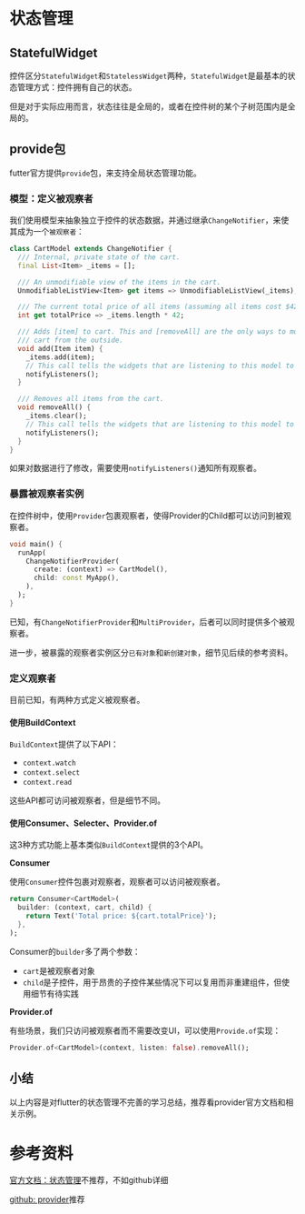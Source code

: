 # 状态管理

## StatefulWidget

控件区分`StatefulWidget`和`StatelessWidget`两种，`StatefulWidget`是最基本的状态管理方式：控件拥有自己的状态。

但是对于实际应用而言，状态往往是全局的，或者在控件树的某个子树范围内是全局的。
  
## provide包

futter官方提供`provide`包，来支持全局状态管理功能。

### 模型：定义被观察者

我们使用模型来抽象独立于控件的状态数据，并通过继承`ChangeNotifier`，来使其成为一个`被观察者`：

```dart
class CartModel extends ChangeNotifier {
  /// Internal, private state of the cart.
  final List<Item> _items = [];

  /// An unmodifiable view of the items in the cart.
  UnmodifiableListView<Item> get items => UnmodifiableListView(_items);

  /// The current total price of all items (assuming all items cost $42).
  int get totalPrice => _items.length * 42;

  /// Adds [item] to cart. This and [removeAll] are the only ways to modify the
  /// cart from the outside.
  void add(Item item) {
    _items.add(item);
    // This call tells the widgets that are listening to this model to rebuild.
    notifyListeners();
  }

  /// Removes all items from the cart.
  void removeAll() {
    _items.clear();
    // This call tells the widgets that are listening to this model to rebuild.
    notifyListeners();
  }
}
```

如果对数据进行了修改，需要使用`notifyListeners()`通知所有观察者。

### 暴露被观察者实例

在控件树中，使用`Provider`包裹观察者，使得Provider的Child都可以访问到被观察者。

```dart
void main() {
  runApp(
    ChangeNotifierProvider(
      create: (context) => CartModel(),
      child: const MyApp(),
    ),
  );
}
```

已知，有`ChangeNotifierProvider`和`MultiProvider`，后者可以同时提供多个被观察者。

进一步，被暴露的观察者实例区分`已有对象`和`新创建对象`，细节见后续的参考资料。

### 定义观察者

目前已知，有两种方式定义被观察者。

#### 使用BuildContext

`BuildContext`提供了以下API：

- `context.watch`
- `context.select`
- `context.read`

这些API都可访问被观察者，但是细节不同。
#### 使用Consumer、Selecter、Provider.of

这3种方式功能上基本类似`BuildContext`提供的3个API。

**Consumer**

使用`Consumer`控件包裹对观察者，观察者可以访问被观察者。

```dart
return Consumer<CartModel>(
  builder: (context, cart, child) {
    return Text('Total price: ${cart.totalPrice}');
  },
);
```

Consumer的`builder`多了两个参数：

- `cart`是被观察者对象
- `child`是子控件，用于昂贵的子控件某些情况下可以复用而非重建组件，但使用细节有待实践

**Provider.of**

有些场景，我们只访问被观察者而不需要改变UI，可以使用`Provide.of`实现：

```dart
Provider.of<CartModel>(context, listen: false).removeAll();
```

## 小结

以上内容是对flutter的状态管理不完善的学习总结，推荐看provider官方文档和相关示例。
# 参考资料

[官方文档：状态管理](https://docs.flutter.dev/data-and-backend/state-mgmt)不推荐，不如github详细

[github: provider](https://github.com/rrousselGit/provider/blob/master/resources/translations/zh-CN/README.md)推荐